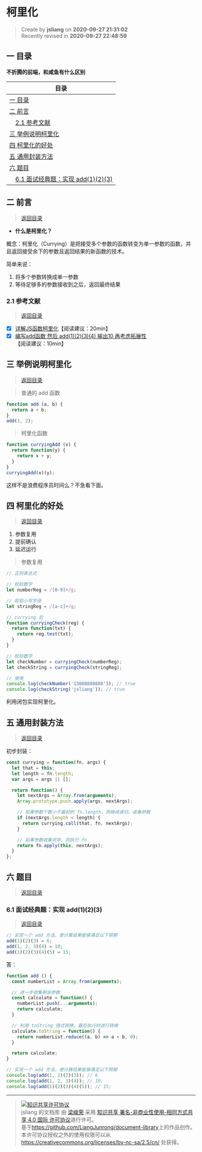 柯里化
===

> Create by **jsliang** on **2020-09-27 21:31:02**  
> Recently revised in **2020-09-27 22:48:59**

<!-- 目录开始 -->
## <a name="chapter-one" id="chapter-one"></a>一 目录

**不折腾的前端，和咸鱼有什么区别**

| 目录 |
| --- |
| [一 目录](#chapter-one) |
| <a name="catalog-chapter-two" id="catalog-chapter-two"></a>[二 前言](#chapter-two) |
| &emsp;[2.1 参考文献](#chapter-two-one) |
| <a name="catalog-chapter-three" id="catalog-chapter-three"></a>[三 举例说明柯里化](#chapter-three) |
| <a name="catalog-chapter-four" id="catalog-chapter-four"></a>[四 柯里化的好处](#chapter-four) |
| <a name="catalog-chapter-five" id="catalog-chapter-five"></a>[五 通用封装方法](#chapter-five) |
| <a name="catalog-chapter-six" id="catalog-chapter-six"></a>[六 题目](#chapter-six) |
| &emsp;[6.1 面试经典题：实现 add(1)(2)(3)](#chapter-six-one) |
<!-- 目录结束 -->

## <a name="chapter-two" id="chapter-two"></a>二 前言

> [返回目录](#chapter-one)
  
* **什么是柯里化？**

概念：柯里化（Currying）是把接受多个参数的函数转变为单一参数的函数，并且返回接受余下的参数且返回结果的新函数的技术。

简单来说：

1. 将多个参数转换成单一参数
2. 等待足够多的参数接收到之后，返回最终结果

### <a name="chapter-two-one" id="chapter-two-one"></a>2.1 参考文献

> [返回目录](#chapter-one)
  
* [x] [详解JS函数柯里化](https://www.jianshu.com/p/2975c25e4d71)【阅读建议：20min】
* [x] [编写add函数 然后 add(1)(2)(3)(4) 输出10 再考虑拓展性](https://beta.segmentfault.com/q/1010000004342477/a-1020000004344356)【阅读建议：10min】

## <a name="chapter-three" id="chapter-three"></a>三 举例说明柯里化

> [返回目录](#chapter-one)
  
> 普通的 add 函数

```js
function add (a, b) {
  return a + b;
}
add(1, 2);
```

> 柯里化函数

```js
function curryingAdd (x) {
  return function(y) {
    return x + y;
  }
}
curryingAdd(x)(y);
```

这样不是浪费程序员时间么？不急看下面。

## <a name="chapter-four" id="chapter-four"></a>四 柯里化的好处

> [返回目录](#chapter-one)
  
1. 参数复用
2. 提前确认
3. 延迟运行

> 参数复用

```js
// 正则表达式

// 校验数字
let numberReg = /[0-9]+/g;

// 校验小写字母
let stringReg = /[a-z]+/g;

// currying 后
function curryingCheck(reg) {
  return function(txt) {
    return reg.test(txt);
  }
}

// 校验数字
let checkNumber = curryingCheck(numberReg);
let checkString = curryingCheck(stringReg);

// 使用
console.log(checkNumber('13888888888')); // true
console.log(checkString('jsliang')); // true
```

利用闭包实现柯里化。

## <a name="chapter-five" id="chapter-five"></a>五 通用封装方法

> [返回目录](#chapter-one)
  
初步封装：

```js
const currying = function(fn, args) {
  let that = this;
  let length = fn.length;
  var args = args || [];

  return function() {
    let nextArgs = Array.from(arguments);
    Array.prototype.push.apply(args, nextArgs);

    // 如果参数个数小于最初的 fn.length，则继续递归，收集参数
    if (nextArgs.length < length) {
      return currying.call(that, fn, nextArgs);
    }

    // 如果参数收集完毕，则执行 fn
    return fn.apply(this, nextArgs);
  }
};
```

## <a name="chapter-six" id="chapter-six"></a>六 题目

> [返回目录](#chapter-one)
  
### <a name="chapter-six-one" id="chapter-six-one"></a>6.1 面试经典题：实现 add(1)(2)(3)

> [返回目录](#chapter-one)
  
```js
// 实现一个 add 方法，使计算结果能够满足以下预期
add(1)(2)(3) = 6;
add(1, 2, 3)(4) = 10;
add(1)(2)(3)(4)(5) = 15;
```

答：

```js
function add () {
  const numberList = Array.from(arguments);

  // 进一步收集剩余参数
  const calculate = function() {
    numberList.push(...arguments);
    return calculate;
  }

  // 利用 toString 隐式转换，最后执行时进行转换
  calculate.toString = function() {
    return numberList.reduce((a, b) => a + b, 0);
  }

  return calculate;
}

// 实现一个 add 方法，使计算结果能够满足以下预期
console.log(add(1, 2)(2)(3)); // 6
console.log(add(1, 2, 3)(4)); // 10;
console.log(add(1)(2)(3)(4)(5)); // 15;
```

---

> <a rel="license" href="http://creativecommons.org/licenses/by-nc-sa/4.0/"><img alt="知识共享许可协议" style="border-width:0" src="https://i.creativecommons.org/l/by-nc-sa/4.0/88x31.png" /></a><br /><span xmlns:dct="http://purl.org/dc/terms/" property="dct:title">jsliang 的文档库</span> 由 <a xmlns:cc="http://creativecommons.org/ns#" href="https://github.com/LiangJunrong/document-library" property="cc:attributionName" rel="cc:attributionURL">梁峻荣</a> 采用 <a rel="license" href="http://creativecommons.org/licenses/by-nc-sa/4.0/">知识共享 署名-非商业性使用-相同方式共享 4.0 国际 许可协议</a>进行许可。<br />基于<a xmlns:dct="http://purl.org/dc/terms/" href="https://github.com/LiangJunrong/document-library" rel="dct:source">https://github.com/LiangJunrong/document-library</a>上的作品创作。<br />本许可协议授权之外的使用权限可以从 <a xmlns:cc="http://creativecommons.org/ns#" href="https://creativecommons.org/licenses/by-nc-sa/2.5/cn/" rel="cc:morePermissions">https://creativecommons.org/licenses/by-nc-sa/2.5/cn/</a> 处获得。